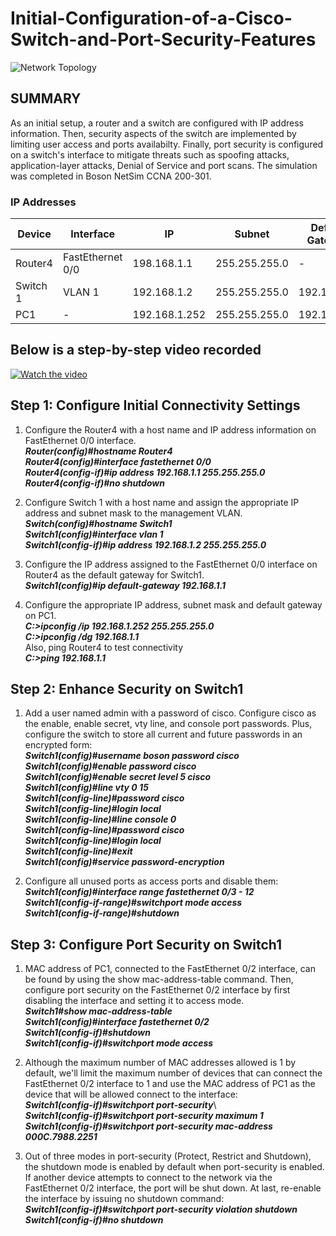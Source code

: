 # Initial-Configuration-of-a-Cisco-Switch-and-Port-Security-Features
![Network Topology](https://imgur.com/4K1jHSC.jpg)

## SUMMARY
As an initial setup, a router and a switch are configured with IP address information. Then, security aspects of the switch are implemented by limiting user access and ports availabilty. Finally, port security is configured on a switch's interface to mitigate threats such as spoofing attacks, application-layer attacks, Denial of Service and port scans. The simulation was completed in Boson NetSim CCNA 200-301. 

### IP Addresses
| Device                   | Interface    |  IP    | Subnet | Default Gateway
| ------------------------ | -----------  | -----  | ------ | ---------------
| Router4                  | FastEthernet 0/0 | 198.168.1.1 | 255.255.255.0 | -
| Switch 1                 | VLAN 1 |192.168.1.2 | 255.255.255.0 | 192.168.1.1
| PC1                      | - |192.168.1.252 | 255.255.255.0 | 192.168.1.1

## Below is a step-by-step video recorded  
[![Watch the video](https://img.youtube.com/vi/baV2BQx7pDE/hqdefault.jpg)](https://youtu.be/baV2BQx7pDE)

## Step 1: Configure Initial Connectivity Settings

1. Configure the Router4 with a host name and IP address information on FastEthernet 0/0 interface.\
   	***Router(config)#hostname Router4***\
        ***Router4(config)#interface fastethernet 0/0***\
      	***Router4(config-if)#ip address 192.168.1.1 255.255.255.0***\
   	***Router4(config-if)#no shutdown***

2. Configure Switch 1 with a host name and assign the appropriate IP address and subnet mask to the management VLAN. \
	***Switch(config)#hostname Switch1***\
	***Switch1(config)#interface vlan 1***\
	***Switch1(config-if)#ip address 192.168.1.2 255.255.255.0***

3. Configure the IP address assigned to the FastEthernet 0/0 interface on Router4 as the default gateway for Switch1. \
	***Switch1(config)#ip default-gateway 192.168.1.1***

4. Configure the appropriate IP address, subnet mask and default gateway on PC1. \
	***C:>ipconfig /ip 192.168.1.252 255.255.255.0***\
	***C:>ipconfig /dg 192.168.1.1***\
Also, ping Router4 to test connectivity\
	***C:>ping 192.168.1.1***

## Step 2: Enhance Security on Switch1

1. Add a user named admin with a password of cisco. Configure cisco as the enable, enable secret, vty line, and console port passwords. Plus, configure the switch to store all current and future passwords in an encrypted form:\
	***Switch1(config)#username boson password cisco***\
	***Switch1(config)#enable password cisco***\
	***Switch1(config)#enable secret level 5 cisco***\
	***Switch1(config)#line vty 0 15***\
	***Switch1(config-line)#password cisco***\
	***Switch1(config-line)#login local***\
	***Switch1(config-line)#line console 0***\
	***Switch1(config-line)#password cisco***\
	***Switch1(config-line)#login local***\
   	***Switch1(config-line)#exit***\
	***Switch1(config)#service password-encryption***

2.  Configure all unused ports as access ports and disable them:\
	***Switch1(config)#interface range fastethernet 0/3 - 12***\
	***Switch1(config-if-range)#switchport mode access***\
	***Switch1(config-if-range)#shutdown***

## Step 3: Configure Port Security on Switch1

1. MAC address of PC1, connected to the FastEthernet 0/2 interface, can be found by using the show mac-address-table command. Then, configure port security on the FastEthernet 0/2 interface by first disabling the interface and setting it to access mode. \
	***Switch1#show mac-address-table***\
 	***Switch1(config)#interface fastethernet 0/2***\
	***Switch1(config-if)#shutdown***\
   	***Switch1(config-if)#switchport mode access***

2. Although the maximum number of MAC addresses allowed is 1 by default, we'll limit the maximum number of devices that can connect the FastEthernet 0/2 interface to 1 and use the MAC address of PC1 as the device that will be allowed connect to the interface:\
	***Switch1(config-if)#switchport port-security***\  
	***Switch1(config-if)#switchport port-security maximum 1***\
	***Switch1(config-if)#switchport port-security mac-address 000C.7988.2251***

3. Out of three modes in port-security (Protect, Restrict and Shutdown), the shutdown mode is enabled by default when port-security is enabled. If another device attempts to connect to the network via the FastEthernet 0/2 interface, the port will be shut down. At last, re-enable the interface by issuing no shutdown command: \
	***Switch1(config-if)#switchport port-security violation shutdown***\
  	***Switch1(config-if)#no shutdown***


	







